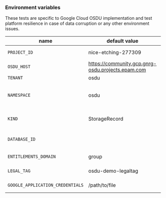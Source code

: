 ### Environment variables

These tests are specific to Google Cloud OSDU implementation and test platform resilience in case of data corruption or
any other environment issues.

| name                             | default value                                     | description                   | sensitive? |
|----------------------------------|---------------------------------------------------|-------------------------------|------------|
| `PROJECT_ID`                     | nice-etching-277309                               | Google project id             | no         |
| `OSDU_HOST`                      | https://community.gcp.gnrg-osdu.projects.epam.com | OSDU host                     | no         |
| `TENANT`                         | osdu                                              | Tenant id                     | no         |
| `NAMESPACE`                      | osdu                                              | Google Datastore namespace id | no         |
| `KIND`                           | StorageRecord                                     | Google Datastore kind id      | no         |
| `DATABASE_ID`                    |                                                   | Google Datastore database id  | no         |
| `ENTITLEMENTS_DOMAIN`            | group                                             | Entitlements domain           | no         |
| `LEGAL_TAG`                      | osdu-demo-legaltag                                | existing legal tag            | no         |
| `GOOGLE_APPLICATION_CREDENTIALS` | /path/to/file                                     | Path to GSA key file          | yes        |
